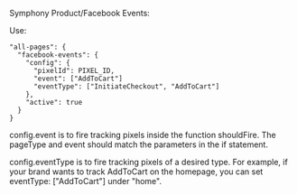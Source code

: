 Symphony Product/Facebook Events:

Use:
```
"all-pages": {
  "facebook-events": {
    "config": {
      "pixelId": PIXEL_ID,
      "event": ["AddToCart"]
      "eventType": ["InitiateCheckout", "AddToCart"]
    },
    "active": true
  }
}
```

config.event is to fire tracking pixels inside the function shouldFire. The pageType and event should match the parameters in the if statement.

config.eventType is to fire tracking pixels of a desired type. For example, if your brand wants to track AddToCart on the homepage, you can set eventType: ["AddToCart"] under "home".